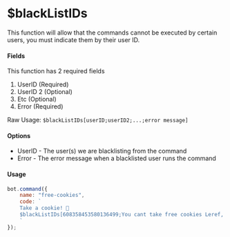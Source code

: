 # $blackListIDs

This function will allow that the commands cannot be executed by certain users, you must indicate them by their user ID.

#### Fields

This function has 2 required fields

1. UserID \(Required\)
2. UserID 2 \(Optional\)
3. Etc \(Optional\)
4. Error \(Required\)

Raw Usage: `$blackListIDs[userID;userID2;...;error message]`

#### Options

* UserID - The user\(s\) we are blacklisting from the command
* Error - The error message when a blacklisted user runs the command

#### Usage

```javascript
bot.command({
    name: "free-cookies",
    code: `
    Take a cookie! 🍪
    $blackListIDs[608358453580136499;You cant take free cookies Leref, you ate too much cookies today:(]
    `
});
```

